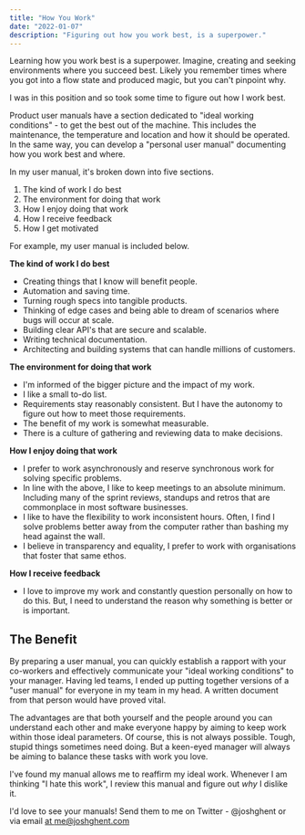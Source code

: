 ```yaml
---
title: "How You Work"
date: "2022-01-07"
description: "Figuring out how you work best, is a superpower."
---
```


Learning how you work best is a superpower. Imagine, creating and seeking environments where you succeed best. Likely you remember times where you got into a flow state and produced magic, but you can't pinpoint why.

I was in this position and so took some time to figure out how I work best. 

Product user manuals have a section dedicated to "ideal working conditions" - to get the best out of the machine. This includes the maintenance, the temperature and location and how it should be operated. In the same way, you can develop a "personal user manual" documenting how you work best and where.

In my user manual, it's broken down into five sections.

1. The kind of work I do best
2. The environment for doing that work
3. How I enjoy doing that work
4. How I receive feedback
5. How I get motivated



For example, my user manual is included below.

**The kind of work I do best**

- Creating things that I know will benefit people.
- Automation and saving time.
- Turning rough specs into tangible products.
- Thinking of edge cases and being able to dream of scenarios where bugs will occur at scale.
- Building clear API's that are secure and scalable.
- Writing technical documentation.
- Architecting and building systems that can handle millions of customers.

**The environment for doing that work**

- I'm informed of the bigger picture and the impact of my work. 
- I like a small to-do list.
- Requirements stay reasonably consistent. But I have the autonomy to figure out how to meet those requirements.
- The benefit of my work is somewhat measurable.
- There is a culture of gathering and reviewing data to make decisions.

**How I enjoy doing that work**

- I prefer to work asynchronously and reserve synchronous work for solving specific problems.
- In line with the above, I like to keep meetings to an absolute minimum. Including many of the sprint reviews, standups and retros that are commonplace in most software businesses.
- I like to have the flexibility to work inconsistent hours. Often, I find I solve problems better away from the computer rather than bashing my head against the wall.
- I believe in transparency and equality, I prefer to work with organisations that foster that same ethos.

**How I receive feedback**

- I love to improve my work and constantly question personally on how to do this. But, I need to understand the reason why something is better or is important.



## The Benefit

By preparing a user manual, you can quickly establish a rapport with your co-workers and effectively communicate your "ideal working conditions" to your manager. Having led teams, I ended up putting together versions of a "user manual" for everyone in my team in my head. A written document from that person would have proved vital. 

The advantages are that both yourself and the people around you can understand each other and make everyone happy by aiming to keep work within those ideal parameters. Of course, this is not always possible. Tough, stupid things sometimes need doing. But a keen-eyed manager will always be aiming to balance these tasks with work you love.

I've found my manual allows me to reaffirm my ideal work. Whenever I am thinking "I hate this work", I review this manual and figure out *why* I dislike it.

I'd love to see your manuals! Send them to me on Twitter - @joshghent or via email [at me@joshghent.com](mailto:me@joshghent.com)